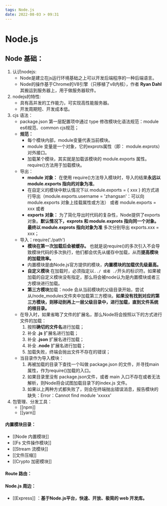 ```yaml
---
tags: Node.js
date: 2022-08-03 > 09:31
---
```

# Node.js


## Node 基础：
1. 认识nodejs:
	- Node是建立在js运行环境基础之上可以开发后端程序的一种后端语言。
	- Node的操作基于Chrome的V8引擎（只移植了v8内核），作者 **Ryan Dahl** 其搬运到服务器上，用于做服务器软件。
2. nodejs的特性:
	- 具有高并发的工作能力，可实现高性能服务器。
	- 开发周期短、开发成本低。
3. cjs 语法：
	- package.json 第一层配置项中通过 type 修改模块化语法规范：module es6规范、common cjs规范；
	- **规范：**
		- 每个模块内部，module变量代表当前模块。
		- module 变量是一个对象，它的exprots属性（即： module.exprots）对外接口。
		- 加载某个模块，其实就是加载该模块的 module.exports 属性。require()方法用于加载模块。
	- 导出：
		- **module 对象：** 在使用 require()方法导入模块时，导入的结果**永远以module.exports 指向的对象为准**。
		- 在自定义的模块中默认情况下以 module.exports = { xxx } 的方式进行导出（module.exports.username = 'zhangsan'：可以向 module.exports 对象上挂载属性或方法） 或者 module.exports = xxx 或者
		- **exports 对象：** 为了简化导出时代码的复杂性，Node提供了exports 对象。**默认情况下，exprots 和 module.exprots 指向同一个对象。最终以 module.exprots 指向对象为准**  多次分别导出 exports.xxx = xxx；
	- 导入：require('./path') 
		- **模块在第一次加载后会被缓存。** 也就是说require()的多次引入不会导致模块代码的多次执行，他们都会优先从缓存中加载，从而**提高模块的加载效率。**
		- 内置模块是由Node.js官方提供的模块，**内置模块的加载优先级最高。**
		- **自定义模块** 在加载时，必须指定以`../ 或者 ./`开头的标识符。如果被加载的自定义模块没有指定，那么将会被node认为是内置模块或者三方模块进行加载。
		- **第三方模块**加载：node 会从当前模块的父级目录开始，尝试从/node_modules文件夹中加载第三方模块。**如果没有找到对应的第三方模块，则移动到再上一层父级目录中，进行加载，直到文件系统的根目录。**
	- 在导入时，如果省略了文件的扩展名，那么Node将会按照以下的方式进行文件的加载：
		1. 按照**确切的文件名**进行加载；
		2. 补全 **.js** 扩展名进行加载；
		3. 补全 **.json** 扩展名进行加载；
		4. 补全 **.node** 扩展名进行加载；
		5. 加载失败，终端会抛出文件不存在的错误；
	- 当目录作为导入模块：
		1. 再被加载的目录下查找一个叫做 package.json 的文件，并寻找main属性，作为require()加载的入口。
		2. 如果目录里没有 package.json文件，或者 main 入口不存在或者无法解析，则Node将会试图加载目录下的index.js 文件。
		3. 如果以上两种方式都失败了，则会在终端抛出错误消息，报告模块的缺失：Error：Cannot find module 'xxxxx'
1. 包管理、分发工具：
	- [[npm]]
	- [[yarn]]

#### 内置模块目录：
- [[Node 内置模块]]
- [[Fs 文件操作模块]]
- [[Stream 流模块]]
- [[文件压缩]]
- [[Crypto 加密模块]]

#### Route 路由：

#### Node.js 周边：
- [[Express]] ：**基于Node.js平台，快速、开放、极简的 web 开发库。**


